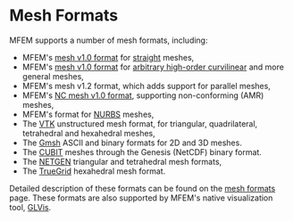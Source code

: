 # Mesh Formats

MFEM supports a number of mesh formats, including:

  - MFEM's [mesh v1.0 format](mesh-format-v1.0.md#mfem-mesh-v10) for [straight](mesh-format-v1.0.md#straight-meshes) meshes,
  - MFEM's [mesh v1.0 format](mesh-format-v1.0.md#curvilinear-and-more-general-meshes) for [arbitrary high-order curvilinear](mesh-format-v1.x.md) and more general meshes,
  - MFEM's mesh v1.2 format, which adds support for parallel meshes,
  - MFEM's [NC mesh v1.0 format](mesh-format-v1.0.md#mfem-nc-mesh-v10), supporting non-conforming (AMR) meshes,
  - MFEM's format for [NURBS](mesh-format-v1.0.md#nurbs-meshes) meshes,
  - The [VTK](mesh-format-v1.0.md#curvilinear-vtk-meshes) unstructured mesh format, for triangular, quadrilateral, tetrahedral and hexahedral meshes,
  - The [Gmsh](http://gmsh.info/) ASCII and binary formats for 2D and 3D meshes.
  - The [CUBIT](https://cubit.sandia.gov/) meshes through the Genesis (NetCDF) binary format.
  - The [NETGEN](http://sourceforge.net/projects/netgen-mesher/) triangular and tetrahedral mesh formats,
  - The [TrueGrid](http://www.truegrid.com/) hexahedral mesh format.

Detailed description of these formats can be found on the [mesh formats](mesh-format-v1.0.md) page. These formats are also supported by MFEM's native visualization tool, [GLVis](http://glvis.org/).
